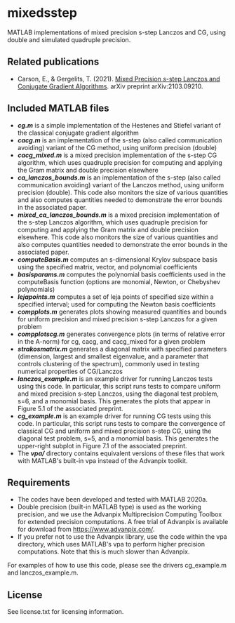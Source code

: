 # mixedsstep
MATLAB implementations of mixed precision s-step Lanczos and CG, using double and simulated quadruple precision.

## Related publications
* Carson, E., & Gergelits, T. (2021). [Mixed Precision $s$-step Lanczos and Conjugate Gradient Algorithms](https://arxiv.org/pdf/2103.09210.pdf). arXiv preprint arXiv:2103.09210.

## Included MATLAB files
* **_cg.m_** is a simple implementation of the Hestenes and Stiefel variant of the classical conjugate gradient algorithm
* **_cacg.m_** is an implementation of the s-step (also called communication avoiding) variant of the CG method, using uniform precision (double)
* **_cacg_mixed.m_** is a mixed precision implementation of the s-step CG algorithm, which uses quadruple precision for computing and applying the Gram matrix and double precision elsewhere
* **_ca_lanczos_bounds.m_** is an implementation of the s-step (also called communication avoiding) variant of the Lanczos method, using uniform precision (double). This code also monitors the size of various quantities and also computes quantities needed to demonstrate the error bounds in the associated paper. 
* **_mixed_ca_lanczos_bounds.m_** is a mixed precision implementation of the s-step Lanczos algorithm, which uses quadruple precision for computing and applying the Gram matrix and double precision elsewhere. This code also monitors the size of various quantities and also computes quantities needed to demonstrate the error bounds in the associated paper. 
* **_computeBasis.m_** computes an s-dimensional Krylov subspace basis using the specified matrix, vector, and polynomial coefficients
* **_basisparams.m_** computes the polynomial basis coefficients used in the computeBasis function (options are monomial, Newton, or Chebyshev polynomials)
* **_lejapoints.m_** computes a set of leja points of specified size within a specified interval; used for computing the Newton basis coefficients
* **_compplots.m_** generates plots showing measured quantities and bounds for uniform precision and mixed precision s-step Lanczos for a given problem
* **_compplotscg.m_** generates convergence plots (in terms of relative error in the A-norm) for cg, cacg, and cacg_mixed for a given problem
* **_strakosmatrix.m_** generates a diagonal matrix with specified parameters (dimension, largest and smallest eigenvalue, and a parameter that controls clustering of the spectrum), commonly used in testing numerical properties of CG/Lanczos
* **_lanczos_example.m_** is an example driver for running Lanczos tests using this code. In particular, this script runs tests to compare uniform and mixed precision s-step Lanczos, using the diagonal test problem, s=6, and a monomial basis. This generates the plots that appear in Figure 5.1 of the associated preprint. 
* **_cg_example.m_** is an example driver for running CG tests using this code.  In particular, this script runs tests to compare the convergence of classical CG and uniform and mixed precision s-step CG, using the diagonal test problem, s=5, and a monomial basis. This generates the upper-right subplot in Figure 7.1 of the associated preprint. 
* The **_vpa/_** directory contains equivalent versions of these files that work with MATLAB's built-in vpa instead of the Advanpix toolkit. 

## Requirements
* The codes have been developed and tested with MATLAB 2020a.
* Double precision (built-in MATLAB type) is used as the working precision, and we use the Advanpix Multiprecision Computing Toolbox for extended precision computations. A free trial of Advanpix is available for download from https://www.advanpix.com/.
* If you prefer not to use the Advanpix library, use the code within the vpa directory, which uses MATLAB's vpa to perform higher precision computations. Note that this is much slower than Advanpix.  

For examples of how to use this code, please see the drivers cg_example.m and lanczos_example.m.

## License
See license.txt for licensing information.
